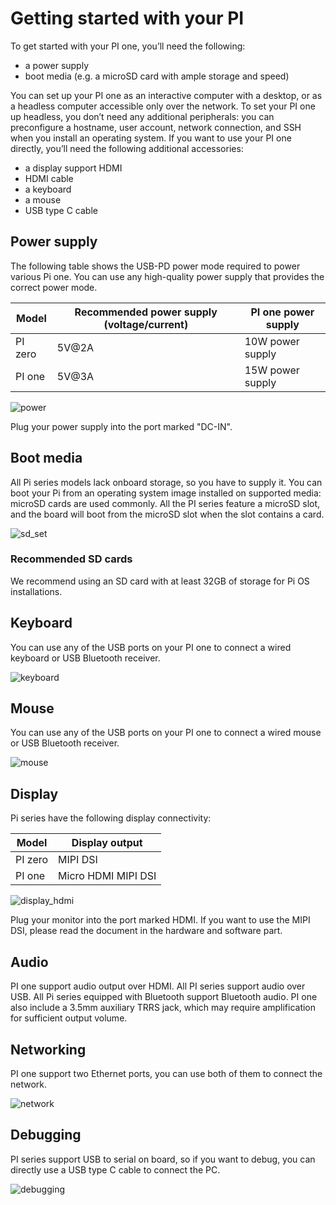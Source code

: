 # Getting started with your PI

To get started with your PI one, you’ll need the following:

- a power supply
- boot media (e.g. a microSD card with ample storage and speed)

You can set up your PI one as an interactive computer with a desktop, or as a headless computer accessible only over the network. To set your PI one up headless, you don’t need any additional peripherals: you can preconfigure a hostname, user account, network connection, and SSH when you install an operating system. If you want to use your PI one directly, you’ll need the following additional accessories:

- a display support HDMI
- HDMI cable
- a keyboard
- a mouse
- USB type C cable

## Power supply

The following table shows the USB-PD power mode required to power various Pi one. You can use any high-quality power supply that provides the correct power mode.

| Model       | Recommended power supply (voltage/current) |PI one power supply |
|-------------|-------------------------------------------|------------------------------------------- |
| PI zero     | 5V@2A|10W power supply |
| PI one      | 5V@3A |15W power supply |


![power](/img/pi-one/getting-started/preparation/power.png)

Plug your power supply into the port marked "DC-IN".

## Boot media

All Pi series models lack onboard storage, so you have to supply it. You can boot your Pi from an operating system image installed on supported media: microSD cards are used commonly. All the PI series feature a microSD slot, and the board will boot from the microSD slot when the slot contains a card.

![sd_set](/img/pi-one/getting-started/preparation/sd_set.png)

### Recommended SD cards

We recommend using an SD card with at least 32GB of storage for Pi OS installations.


## Keyboard

You can use any of the USB ports on your PI one to connect a wired keyboard or USB Bluetooth receiver.

![keyboard](/img/pi-one/getting-started/preparation/keyboard_connect.png)

## Mouse

You can use any of the USB ports on your PI one to connect a wired mouse or USB Bluetooth receiver.

![mouse](/img/pi-one/getting-started/preparation/mouse_connect.png)

## Display

Pi series have the following display connectivity:

| Model       | Display output                   |
|-------------|----------------------------------|
| PI zero     | MIPI DSI                         |
| PI one      | Micro HDMI   MIPI DSI            |


![display_hdmi](/img/pi-one/getting-started/preparation/display_hdmi.png)

Plug your monitor into the port marked HDMI. If you want to use the MIPI DSI, please read the document in the hardware and software part.

## Audio

PI one support audio output over HDMI. All PI series support audio over USB. All Pi series equipped with Bluetooth support Bluetooth audio. PI one also include a 3.5mm auxiliary TRRS jack, which may require amplification for sufficient output volume.



## Networking

PI one support two Ethernet ports, you can use both of them to connect the network.

![network](/img/pi-one/getting-started/preparation/networking.png)

## Debugging

PI series support USB to serial on board, so if you want to debug, you can directly use a USB type C cable to connect the PC.

![debugging](/img/pi-one/getting-started/preparation/debugging_port.png)